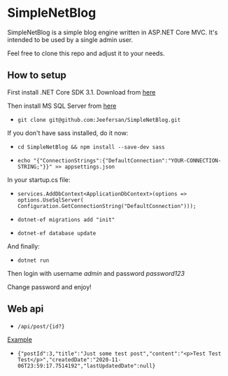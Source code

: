 # SimpleNetBlog
SimpleNetBlog is a simple blog engine written in ASP.NET Core MVC.
It's intended to be used by a single admin user.

Feel free to clone this repo and adjust it to your needs.



## How to setup
First install .NET Core SDK 3.1. Download from [here](https://dotnet.microsoft.com/download)

Then install MS SQL Server from [here](https://www.microsoft.com/en-us/sql-server/sql-server-downloads)

- ``git clone git@github.com:Jeefersan/SimpleNetBlog.git``

If you don't have sass installed, do it now:

- ```cd SimpleNetBlog && npm install --save-dev sass```

- ```echo "{"ConnectionStrings":{"DefaultConnection":"YOUR-CONNECTION-STRING;"}}" >> appsettings.json```

In your startup.cs file:

- `services.AddDbContext<ApplicationDbContext>(options =>
                 options.UseSqlServer(
                     Configuration.GetConnectionString("DefaultConnection")));`

- ```dotnet-ef migrations add "init"```

- ```dotnet-ef database update```

And finally:

- ```dotnet run```

Then login with username *admin*
and password *password123*

Change password and enjoy!

## Web api
- ```/api/post/{id?}```

[Example](#http://simplenetblog.azurewebsites.net/api/post/3)

- ```{"postId":3,"title":"Just some test post","content":"<p>Test Test Test</p>","createdDate":"2020-11-06T23:59:17.7514192","lastUpdatedDate":null}```
